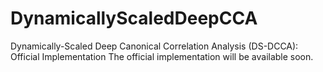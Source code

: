 # DynamicallyScaledDeepCCA
Dynamically-Scaled Deep Canonical Correlation Analysis (DS-DCCA): Official Implementation
The official implementation will be available soon.
